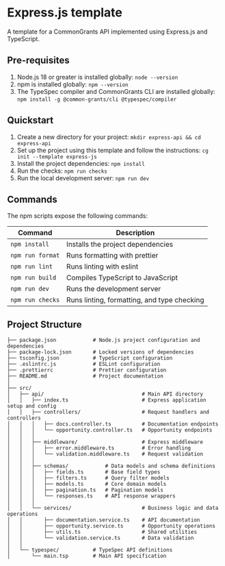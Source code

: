 # Express.js template

A template for a CommonGrants API implemented using Express.js and TypeScript.

## Pre-requisites

1. Node.js 18 or greater is installed globally: `node --version`
2. npm is installed globally: `npm --version`
3. The TypeSpec compiler and CommonGrants CLI are installed globally: `npm install -g @common-grants/cli @typespec/compiler`

## Quickstart

1. Create a new directory for your project: `mkdir express-api && cd express-api`
2. Set up the project using this template and follow the instructions: `cg init --template express-js`
3. Install the project dependencies: `npm install`
4. Run the checks: `npm run checks`
5. Run the local development server: `npm run dev`

## Commands

The npm scripts expose the following commands:

| Command          | Description                                 |
| ---------------- | ------------------------------------------- |
| `npm install`    | Installs the project dependencies           |
| `npm run format` | Runs formatting with prettier               |
| `npm run lint`   | Runs linting with eslint                    |
| `npm run build`  | Compiles TypeScript to JavaScript           |
| `npm run dev`    | Runs the development server                 |
| `npm run checks` | Runs linting, formatting, and type checking |

## Project Structure

```
├── package.json            # Node.js project configuration and dependencies
├── package-lock.json       # Locked versions of dependencies
├── tsconfig.json           # TypeScript configuration
├── .eslintrc.js            # ESLint configuration
├── .prettierrc             # Prettier configuration
├── README.md               # Project documentation
│
├── src/
│   ├── api/                                # Main API directory
│   │   ├── index.ts                        # Express application setup and config
│   │   ├── controllers/                    # Request handlers and controllers
│   │   │   ├── docs.controller.ts          # Documentation endpoints
│   │   │   └── opportunity.controller.ts   # Opportunity endpoints
│   │   │
│   │   ├── middleware/                     # Express middleware
│   │   │   ├── error.middleware.ts         # Error handling
│   │   │   └── validation.middleware.ts    # Request validation
│   │   │
│   │   ├── schemas/            # Data models and schema definitions
│   │   │   ├── fields.ts       # Base field types
│   │   │   ├── filters.ts      # Query filter models
│   │   │   ├── models.ts       # Core domain models
│   │   │   ├── pagination.ts   # Pagination models
│   │   │   └── responses.ts    # API response wrappers
│   │   │
│   │   └── services/                       # Business logic and data operations
│   │       ├── documentation.service.ts    # API documentation
│   │       ├── opportunity.service.ts      # Opportunity operations
│   │       ├── utils.ts                    # Shared utilities
│   │       └── validation.service.ts       # Data validation
│   │
│   └── typespec/           # TypeSpec API definitions
│       └── main.tsp        # Main API specification
```
